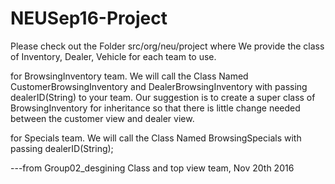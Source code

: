 # NEUSep16-Project

Please check out the Folder src/org/neu/project where We provide the class of Inventory, Dealer, Vehicle for each team to use.

for BrowsingInventory team. We will call the Class Named CustomerBrowsingInventory and DealerBrowsingInventory with passing dealerID(String) to your team. Our suggestion is to create a super class of BrowsingInventory for inheritance so that there is little change needed between the customer view and dealer view.

for Specials team. We will call the Class Named BrowsingSpecials with passing dealerID(String);

---from Group02_desgining Class and top view team, Nov 20th 2016
